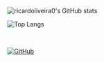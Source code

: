 ![ricardoliveira0's GitHub stats](https://github-readme-stats.vercel.app/api?username=ricardoliveira0&show_icons=true&theme=vue-dark)

![Top Langs](https://github-readme-stats.vercel.app/api/top-langs/?username=ricardoliveira0&layout=compact&theme=vue-dark&hide=kotline)


<br>

[![GitHub](https://img.shields.io/github/followers/ricardoliveira0?color=0000&logo=Github&logoColor=111&style=social)](https://github.com/ricardoliveira0)

